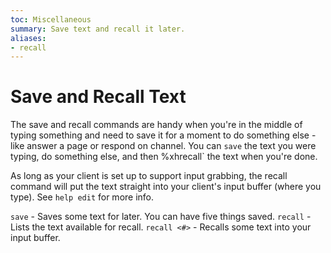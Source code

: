 ```yaml
---
toc: Miscellaneous
summary: Save text and recall it later.
aliases:
- recall
---
```

# Save and Recall Text

The save and recall commands are handy when you're in the middle of typing something and need to save it for a moment to do something else - like answer a page or respond on channel.  You can `save` the text you were typing, do something else, and then %xhrecall` the text when you're done.

As long as your client is set up to support input grabbing, the recall command will put the text straight into your client's input buffer (where you type).  See `help edit` for more info.

`save` - Saves some text for later.  You can have five things saved.
`recall` - Lists the text available for recall.
`recall <#>` - Recalls some text into your input buffer.
